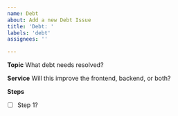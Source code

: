 ```yaml
---
name: Debt
about: Add a new Debt Issue
title: 'Debt: '
labels: 'debt'
assignees: ''

---
```


**Topic**
What debt needs resolved?

**Service**
Will this improve the frontend, backend, or both?

**Steps**
- [ ] Step 1?
